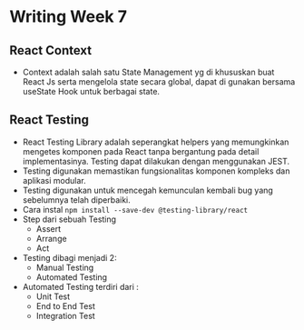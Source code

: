 # Writing Week 7

## **React Context**
+ Context adalah salah satu State Management yg di khususkan buat React Js serta mengelola state secara global, dapat di gunakan bersama useState Hook untuk berbagai state.

## **React Testing**
+ React Testing Library adalah seperangkat helpers yang memungkinkan mengetes komponen pada React tanpa bergantung pada detail implementasinya. Testing dapat dilakukan dengan menggunakan JEST.
+ Testing digunakan memastikan fungsionalitas komponen kompleks dan aplikasi modular.
+ Testing digunakan untuk mencegah kemunculan kembali bug yang sebelumnya telah diperbaiki.
+ Cara instal
    ```npm install --save-dev @testing-library/react```
+ Step dari sebuah Testing
    + Assert
    + Arrange
    + Act
+ Testing dibagi menjadi 2:
    + Manual Testing
    + Automated Testing
+ Automated Testing terdiri dari :
    + Unit Test
    + End to End Test
    + Integration Test


   
